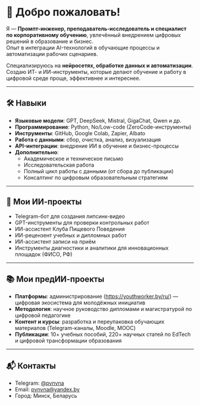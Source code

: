 # 👋 Добро пожаловать!

Я — **Промпт-инженер, преподаватель-исследователь и специалист по корпоративному обучению**, увлечённый внедрением цифровых решений в образование и бизнес.  
Опыт в интеграции AI-технологий в обучающие процессы и автоматизации рабочих сценариев.

Специализируюсь на **нейросетях, обработке данных и автоматизации**. Создаю ИТ- и ИИ-инструменты, которые делают обучение и работу в цифровой среде проще, эффективнее и интереснее.

---

## 🛠️ Навыки

- **Языковые модели**: GPT, DeepSeek, Mistral, GigaChat, Qwen и др.  
- **Программирование**: Python, No/Low-code (ZeroCode-инструменты)  
- **Инструменты**: GitHub, Google Colab, Zapier, Albato  
- **Работа с данными**: сбор, очистка, анализ, визуализация  
- **API-интеграции**: внедрение ИИ в обучение и бизнес-процессы  
- **Дополнительно**:  
  - Академическое и техническое письмо  
  - Исследовательская работа  
  - Полный цикл работы с данными (от сбора до публикации)  
  - Консалтинг по цифровым образовательным стратегиям  

---

## 🤖 Мои ИИ-проекты

- Telegram-бот для создания липсинк-видео  
- GPT-инструменты для проверки контрольных работ  
- ИИ-ассистент Клуба Пищевого Поведения  
- ИИ-рецензент учебных и дипломных работ  
- ИИ-ассистент записи на приём  
- Инструменты диагностики и аналитики для инновационных площадок (ФИСО, РФ)

---

## 📚 Мои предИИ-проекты

- **Платформы**: администрирование (https://youthworker.by/ru/) — цифровая экосистема для молодёжных инициатив  
- **Методология**: научное руководство дипломами и магистратурой по цифровой педагогике  
- **Контент и курсы**: разработка и переупаковка обучающих материалов (Telegram-каналы, Moodle, MOOC)  
- **Публикации**: 10+ учебных пособий, 220+ научных статей по EdTech и цифровой трансформации образования  

---

## 📬 Контакты

- Telegram: [@pvnvna](https://t.me/pvnvna)  
- Email: pvnvna@yandex.by  
- Город: Минск, Беларусь
